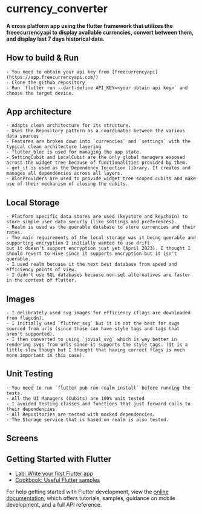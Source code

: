 # currency_converter

#### A cross platform app using the flutter framework that utilizes the freeecurrencyapi to display available currencies, convert between them, and display last 7 days historical data.

## How to build & Run
    - You need to obtain your api key from [freecurrencyapi](https://app.freecurrencyapi.com/)
    - Clone the github repository
    - Run `flutter run --dart-define API_KEY=<your obtain api key>` and choose the target device.

## App architecture

    - Adapts clean architecture for its structure.
    - Uses the Repository pattern as a coordinator between the various data sources
    - Features are broken down into `currencies` and `settings` with the typical clean architecture layering
    - flutter_bloc is used for managing the app state.
    - SettingCubit and LocalCubit are the only global managers exposed across the widget tree because of functionalities provided by them.
    - get_it is used as the Dependency Injection library. It creates and manages all dependencies across all layers.
    - BlocProviders are used to provide widget tree scoped cubits and make use of their mechanism of closing the cubits. 

## Local Storage

    - Platform specific data stores are used (keystore and keychain) to store simple user data securly (like settings and preferences).
    - Realm is used as the querable database to store currencies and their rates.
    - The main requirements of the local storage was it being querable and supporting encryption I initially wanted to use drift 
    but it doesn't support encryption just yet (April 2023). I thought I should revert to Hive since it supports encryption but it isn't querable.
    - I used realm becuase it the next best database from speed and efficiency points of view.
    - I didn't use SQL databases because non-sql alternatives are faster in the context of flutter.

## Images 

    - I delibrately used svg images for efficiency (flags are downloaded from flagcdn).
    - I initially used `flutter_svg` but it is not the best for svgs sourced from urls (since those can have style tags and tags that aren't supported).
    - I then converted to using `jovial_svg` which is way better in rendering svgs from urls since it supports the style tags. (It is a little slow though but I thought that having correct flags is much more important in this case).

## Unit Testing

    - You need to run `flutter pub run realm install` before running the tests.
    - All the UI Managers (Cubits) are 100% unit tested
    - I avoided testing classes and functions that just forward calls to their dependencies
    - All Repositories are tested with mocked dependencies.
    - The Storage service that is based on realm is also tested.

## Screens

## Getting Started with Flutter

- [Lab: Write your first Flutter app](https://docs.flutter.dev/get-started/codelab)
- [Cookbook: Useful Flutter samples](https://docs.flutter.dev/cookbook)

For help getting started with Flutter development, view the
[online documentation](https://docs.flutter.dev/), which offers tutorials,
samples, guidance on mobile development, and a full API reference.
